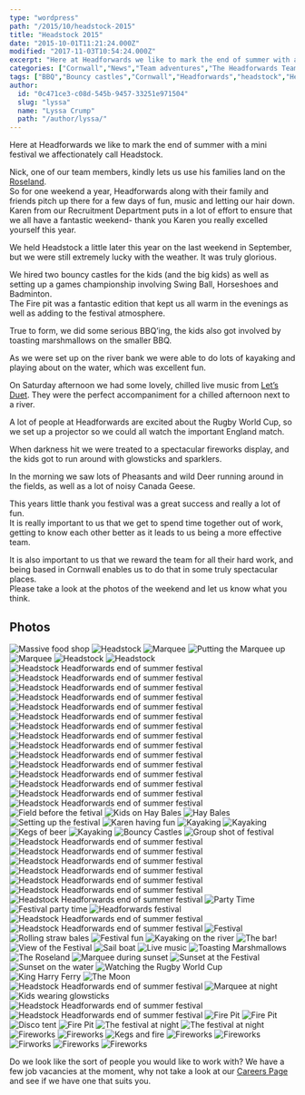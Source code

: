 ```yaml
---
type: "wordpress"
path: "/2015/10/headstock-2015"
title: "Headstock 2015"
date: "2015-10-01T11:21:24.000Z"
modified: "2017-11-03T10:54:24.000Z"
excerpt: "Here at Headforwards we like to mark the end of summer with a mini festival we affectionately call Headstock. Nick, one of our team members, kindly lets us use his families land on the Roseland. So for one weekend a year, Headforwards along with their family and friends pitch up there for a few days of fun, music and …"
categories: ["Cornwall","News","Team adventures","The Headforwards Team"]
tags: ["BBQ","Bouncy castles","Cornwall","Headforwards","headstock","Heastock 2015","team adventures","Team advetures","team building","the roseland","the roseland peninsular"]
author:
  id: "0c471ce3-c08d-545b-9457-33251e971504"
  slug: "lyssa"
  name: "Lyssa Crump"
  path: "/author/lyssa/"
---
```

Here at Headforwards we like to mark the end of summer with a mini festival we affectionately call Headstock.

Nick, one of our team members, kindly lets us use his families land on the [Roseland](http://www.roselandpeninsula.com/).  
So for one weekend a year, Headforwards along with their family and friends pitch up there for a few days of fun, music and letting our hair down.  
Karen from our Recruitment Department puts in a lot of effort to ensure that we all have a fantastic weekend- thank you Karen you really excelled yourself this year.

We held Headstock a little later this year on the last weekend in September, but we were still extremely lucky with the weather. It was truly glorious.

We hired two bouncy castles for the kids (and the big kids) as well as setting up a games championship involving Swing Ball, Horseshoes and Badminton.  
The Fire pit was a fantastic edition that kept us all warm in the evenings as well as adding to the festival atmosphere.

True to form, we did some serious BBQ’ing, the kids also got involved by toasting marshmallows on the smaller BBQ.

As we were set up on the river bank we were able to do lots of kayaking and playing about on the water, which was excellent fun.

On Saturday afternoon we had some lovely, chilled live music from [Let’s Duet](http://www.freakmusic.co.uk/bands/lets_duet#.Vg0soRNVhBd). They were the perfect accompaniment for a chilled afternoon next to a river.

A lot of people at Headforwards are excited about the Rugby World Cup, so we set up a projector so we could all watch the important England match.

When darkness hit we were treated to a spectacular fireworks display, and the kids got to run around with glowsticks and sparklers.

In the morning we saw lots of Pheasants and wild Deer running around in the fields, as well as a lot of noisy Canada Geese.

This years little thank you festival was a great success and really a lot of fun.  
It is really important to us that we get to spend time together out of work, getting to know each other better as it leads to us being a more effective team.

It is also important to us that we reward the team for all their hard work, and being based in Cornwall enables us to do that in some truly spectacular places.  
Please take a look at the photos of the weekend and let us know what you think.

Photos
------


<section class="gallery">


![Massive food shop](/wp-content/uploads/2015/10/Headforwards_Headstock_Food_shop.jpg)
![Headstock](/wp-content/uploads/2015/10/Headforwards_Headstock_field.jpeg)
![Marquee](/wp-content/uploads/2015/10/Headforwards_Headstock_Marquee.jpeg)
![Putting the Marquee up](/wp-content/uploads/2015/10/Headforwards_Headstock_Lyssa_marquee.jpg)
![Marquee](/wp-content/uploads/2015/10/Headforwards_Headstock_Marquee_erection_time.jpg)
![Headstock](/wp-content/uploads/2015/10/Headforwards_Headstock_badminton1.jpg)
![Headstock](/wp-content/uploads/2015/10/Headforwards_Headstock_Bar.jpg)
![Headstock Headforwards end of summer festival ](/wp-content/uploads/2015/10/Headforwards_Headstock_BBQ1.jpg)
![Headstock Headforwards end of summer festival ](/wp-content/uploads/2015/10/Headforwards_Headstock_BBQ_field.jpg)
![Headstock Headforwards end of summer festival ](/wp-content/uploads/2015/10/Headforwards_Headstock_Beer.jpg)
![Headstock Headforwards end of summer festival ](/wp-content/uploads/2015/10/Headforwards_Headstock_beer_barrels.jpeg)
![Headstock Headforwards end of summer festival ](/wp-content/uploads/2015/10/Headforwards_Headstock_boat_low_tide.jpg)
![Headstock Headforwards end of summer festival ](/wp-content/uploads/2015/10/Headforwards_Headstock_boats.jpg)
![Headstock Headforwards end of summer festival ](/wp-content/uploads/2015/10/Headforwards_Headstock_boats_ships.jpg)
![Headstock Headforwards end of summer festival ](/wp-content/uploads/2015/10/Headforwards_Headstock_bouncy_castles.jpg)
![Headstock Headforwards end of summer festival ](/wp-content/uploads/2015/10/Headforwards_Headstock_bouncy_castles_kids.jpg)
![Headstock Headforwards end of summer festival ](/wp-content/uploads/2015/10/Headforwards_Headstock_bubbles.jpg)
![Headstock Headforwards end of summer festival ](/wp-content/uploads/2015/10/Headforwards_Headstock_car_park.jpeg)
![Headstock Headforwards end of summer festival ](/wp-content/uploads/2015/10/Headforwards_Headstock_Cars.jpg)
![Headstock Headforwards end of summer festival ](/wp-content/uploads/2015/10/Headforwards_Headstock_Cars_tractor.jpeg)
![Headstock Headforwards end of summer festival ](/wp-content/uploads/2015/10/Headforwards_Headstock_cars_water.jpg)
![Headstock Headforwards end of summer festival ](/wp-content/uploads/2015/10/Headforwards_Headstock_Deer.jpeg)
![Field before the fetival](/wp-content/uploads/2015/10/Headforwards_Headstock_hay_bails_field.jpg)
![Kids on Hay Bales ](/wp-content/uploads/2015/10/Headforwards_Headstock_Hay_bales.jpg)
![Hay Bales ](/wp-content/uploads/2015/10/Headforwards_Headstock_haybales.jpeg)
![Setting up the festival](/wp-content/uploads/2015/10/Headforwards_Headstock_Haybales_tent.jpeg)
![Karen having fun ](/wp-content/uploads/2015/10/Headforwards_Headstock_Karen_BBQ.jpg)
![Kayaking ](/wp-content/uploads/2015/10/Headforwards_Headstock_Kayak_and_boat.jpg)
![Kayaking](/wp-content/uploads/2015/10/Headforwards_Headstock_Kayaks.jpg)
![Kegs of beer ](/wp-content/uploads/2015/10/Headforwards_Headstock_kegs_on_the_river.jpeg)
![Kayaking](/wp-content/uploads/2015/10/Headforwards_Headstock_kayaks_river.jpg)
![Bouncy Castles](/wp-content/uploads/2015/10/Headforwards_Headstock_kids_bouncycastle.jpg)
![Group shot of festival](/wp-content/uploads/2015/10/Headforwards_Headstock_kids_bubbles.jpg)
![Headstock Headforwards end of summer festival ](/wp-content/uploads/2015/10/Headforwards_Headstock_dog_kayaks-water.jpg)
![Headstock Headforwards end of summer festival ](/wp-content/uploads/2015/10/Headforwards_Headstock_dogs_splashing.jpg)
![Headstock Headforwards end of summer festival ](/wp-content/uploads/2015/10/Headforwards_Headstock_dogs_water.jpg)
![Headstock Headforwards end of summer festival ](/wp-content/uploads/2015/10/Headforwards_Headstock_dusk.jpg)
![Headstock Headforwards end of summer festival ](/wp-content/uploads/2015/10/Headforwards_Headstock_families_babies.jpg)
![Headstock Headforwards end of summer festival ](/wp-content/uploads/2015/10/Headforwards_Headstock_families_riverbank.jpg)
![Headstock Headforwards end of summer festival ](/wp-content/uploads/2015/10/Headforwards_Headstock_family.jpg)
![Party Time ](/wp-content/uploads/2015/10/Headforwards_Headstock_party_time_tent.jpg)
![Festival party time ](/wp-content/uploads/2015/10/Headforwards_Headstock_party_zone.jpg)
![Headforwards festival](/wp-content/uploads/2015/10/Headforwards_Headstock_people.jpg)
![Headstock Headforwards end of summer festival ](/wp-content/uploads/2015/10/Headforwards_Headstock_Family_group_shot.jpg)
![Headstock Headforwards end of summer festival ](/wp-content/uploads/2015/10/Headforwards_Headstock_family_play.jpg)
![Festival ](/wp-content/uploads/2015/10/Headforwards_Headstock_Festival.jpg)
![Rolling straw bales ](/wp-content/uploads/2015/10/Headforwards_Headstock_rolling.jpg)
![Festival fun](/wp-content/uploads/2015/10/Headforwards_Headstock_group_shot.jpg)
![Kayaking on the river](/wp-content/uploads/2015/10/Headforwards_Headstock_Sail_boat_kayak.jpg)
![The bar!](/wp-content/uploads/2015/10/Headforwards_Headstock_groupshot_bar.jpg)
![View of the Festival ](/wp-content/uploads/2015/10/Headforwards_Headstock_Field_By_the_water.jpg)
![Sail boat](/wp-content/uploads/2015/10/Headforwards_Headstock_Sail_boat.jpg)
![Live music](/wp-content/uploads/2015/10/Headforwards_Headstock_Live_Music.jpg)
![Toasting Marshmallows](/wp-content/uploads/2015/10/Headforwards_Headstock_marshmallows_BBQ.jpg)
![The Roseland ](/wp-content/uploads/2015/10/Headforwards_Headstock_little_boat.jpeg)
![Marquee during sunset](/wp-content/uploads/2015/10/Headforwards_Headstock_Marquee_sunset.jpeg)
![Sunset at the Festival ](/wp-content/uploads/2015/10/Headforwards_Headstock_Sunset_beer.jpg)
![Sunset on the water ](/wp-content/uploads/2015/10/Headforwards_Headstock_sunset_on_water.jpeg)
![Watching the Rugby World Cup](/wp-content/uploads/2015/10/Headforwards_Headstock_Rugby_projection.jpg)
![King Harry Ferry](/wp-content/uploads/2015/10/Headforwards_Headstock_Ferry_group_shot.jpg)
![The Moon](/wp-content/uploads/2015/10/Headforwards_Headstock_MOON.jpg)
![Headstock Headforwards end of summer festival ](/wp-content/uploads/2015/10/Headforwards_Headstock_disco_lights.jpg)
![Marquee at night](/wp-content/uploads/2015/10/Headforwards_Headstock_marquee_disco.jpg)
![Kids wearing glowsticks](/wp-content/uploads/2015/10/Headforwards_Headstock_kids_glowsticks.jpg)
![Headstock Headforwards end of summer festival ](/wp-content/uploads/2015/10/Headforwards_Headstock_BBQ_at_night.jpeg)
![Headstock Headforwards end of summer festival ](/wp-content/uploads/2015/10/Headforwards_Headstock_chinease_lantern_lighting.jpg)
![Fire Pit](/wp-content/uploads/2015/10/Headforwards_Headstock_fire_pit.jpeg)
![Fire Pit](/wp-content/uploads/2015/10/Headforwards_Headstock_Fire_pit_fun.jpg)
![Disco tent](/wp-content/uploads/2015/10/Headforwards_Headstock_Nightime_disco.jpg)
![Fire Pit](/wp-content/uploads/2015/10/Headforwards_Headstock_firepit.jpg)
![The festival at night](/wp-content/uploads/2015/10/Headforwards_Headstock_Nightime_festival.jpg)
![The festival at night](/wp-content/uploads/2015/10/Headforwards_Headstock_nighttime.jpeg)
![Fireworks ](/wp-content/uploads/2015/10/Headforwards_Headstock_organge_fireworks.jpg)
![Fireworks](/wp-content/uploads/2015/10/Headforwards_Headstock_Firework.jpg)
![Kegs and fire ](/wp-content/uploads/2015/10/Headforwards_Headstock_kegs_flames.jpeg)
![Fireworks](/wp-content/uploads/2015/10/Headforwards_Headstock_Fireworks.jpg)
![Fireworks](/wp-content/uploads/2015/10/Headforwards_Headstock_Green_fireworks.jpg)
![Firworks](/wp-content/uploads/2015/10/Headforwards_Headstock_yellow_firework.jpg)
![Fireworks](/wp-content/uploads/2015/10/Headforwards_Headstock_red_firework.jpg)
![Fireworks](/wp-content/uploads/2015/10/Headforwards_Headstock_water_on_fire.jpeg)

</section>



Do we look like the sort of people you would like to work with? We have a few job vacancies at the moment, why not take a look at our [Careers Page](http://www.headforwards.com/careers/) and see if we have one that suits you.